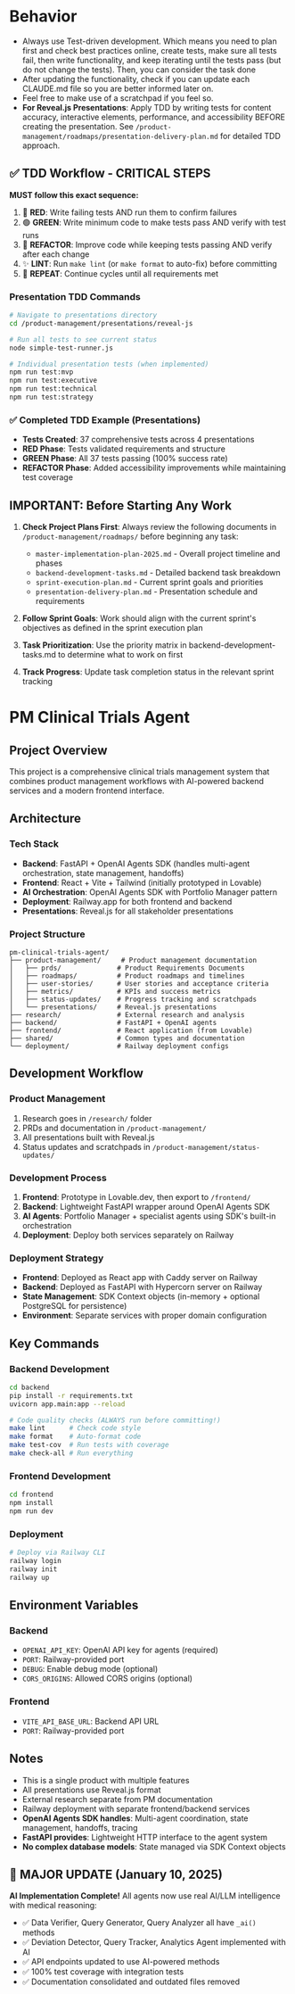 # Behavior
- Always use Test-driven development. Which means you need to plan first and check best practices online, create tests, make sure all tests fail, then write functionality, and keep iterating until the tests pass (but do not change the tests). Then, you can consider the task done
- After updating the functionality, check if you can update each CLAUDE.md file so you are better informed later on.
- Feel free to make use of a scratchpad if you feel so.
- **For Reveal.js Presentations**: Apply TDD by writing tests for content accuracy, interactive elements, performance, and accessibility BEFORE creating the presentation. See `/product-management/roadmaps/presentation-delivery-plan.md` for detailed TDD approach.

## ✅ TDD Workflow - CRITICAL STEPS
**MUST follow this exact sequence:**
1. 🔴 **RED**: Write failing tests AND run them to confirm failures
2. 🟢 **GREEN**: Write minimum code to make tests pass AND verify with test runs  
3. 🔵 **REFACTOR**: Improve code while keeping tests passing AND verify after each change
4. ✨ **LINT**: Run `make lint` (or `make format` to auto-fix) before committing
5. 🔄 **REPEAT**: Continue cycles until all requirements met

### Presentation TDD Commands
```bash
# Navigate to presentations directory
cd /product-management/presentations/reveal-js

# Run all tests to see current status
node simple-test-runner.js

# Individual presentation tests (when implemented)
npm run test:mvp
npm run test:executive
npm run test:technical
npm run test:strategy
```

### ✅ Completed TDD Example (Presentations)
- **Tests Created**: 37 comprehensive tests across 4 presentations
- **RED Phase**: Tests validated requirements and structure
- **GREEN Phase**: All 37 tests passing (100% success rate)
- **REFACTOR Phase**: Added accessibility improvements while maintaining test coverage

## IMPORTANT: Before Starting Any Work
1. **Check Project Plans First**: Always review the following documents in `/product-management/roadmaps/` before beginning any task:
   - `master-implementation-plan-2025.md` - Overall project timeline and phases
   - `backend-development-tasks.md` - Detailed backend task breakdown
   - `sprint-execution-plan.md` - Current sprint goals and priorities
   - `presentation-delivery-plan.md` - Presentation schedule and requirements

2. **Follow Sprint Goals**: Work should align with the current sprint's objectives as defined in the sprint execution plan

3. **Task Prioritization**: Use the priority matrix in backend-development-tasks.md to determine what to work on first

4. **Track Progress**: Update task completion status in the relevant sprint tracking 


# PM Clinical Trials Agent

## Project Overview

This project is a comprehensive clinical trials management system that combines product management workflows with AI-powered backend services and a modern frontend interface.

## Architecture

### Tech Stack
- **Backend**: FastAPI + OpenAI Agents SDK (handles multi-agent orchestration, state management, handoffs)
- **Frontend**: React + Vite + Tailwind (initially prototyped in Lovable)
- **AI Orchestration**: OpenAI Agents SDK with Portfolio Manager pattern
- **Deployment**: Railway.app for both frontend and backend
- **Presentations**: Reveal.js for all stakeholder presentations

### Project Structure

```
pm-clinical-trials-agent/
├── product-management/     # Product management documentation
│   ├── prds/              # Product Requirements Documents
│   ├── roadmaps/          # Product roadmaps and timelines
│   ├── user-stories/      # User stories and acceptance criteria
│   ├── metrics/           # KPIs and success metrics
│   ├── status-updates/    # Progress tracking and scratchpads
│   └── presentations/     # Reveal.js presentations
├── research/              # External research and analysis
├── backend/               # FastAPI + OpenAI agents
├── frontend/              # React application (from Lovable)
├── shared/                # Common types and documentation
└── deployment/            # Railway deployment configs
```

## Development Workflow

### Product Management
1. Research goes in `/research/` folder
2. PRDs and documentation in `/product-management/`
3. All presentations built with Reveal.js
4. Status updates and scratchpads in `/product-management/status-updates/`

### Development Process
1. **Frontend**: Prototype in Lovable.dev, then export to `/frontend/`
2. **Backend**: Lightweight FastAPI wrapper around OpenAI Agents SDK
3. **AI Agents**: Portfolio Manager + specialist agents using SDK's built-in orchestration
4. **Deployment**: Deploy both services separately on Railway

### Deployment Strategy
- **Frontend**: Deployed as React app with Caddy server on Railway
- **Backend**: Deployed as FastAPI with Hypercorn server on Railway
- **State Management**: SDK Context objects (in-memory + optional PostgreSQL for persistence)
- **Environment**: Separate services with proper domain configuration

## Key Commands

### Backend Development
```bash
cd backend
pip install -r requirements.txt
uvicorn app.main:app --reload

# Code quality checks (ALWAYS run before committing!)
make lint      # Check code style
make format    # Auto-format code
make test-cov  # Run tests with coverage
make check-all # Run everything
```

### Frontend Development
```bash
cd frontend
npm install
npm run dev
```

### Deployment
```bash
# Deploy via Railway CLI
railway login
railway init
railway up
```

## Environment Variables

### Backend
- `OPENAI_API_KEY`: OpenAI API key for agents (required)
- `PORT`: Railway-provided port
- `DEBUG`: Enable debug mode (optional)
- `CORS_ORIGINS`: Allowed CORS origins (optional)

### Frontend
- `VITE_API_BASE_URL`: Backend API URL
- `PORT`: Railway-provided port

## Notes
- This is a single product with multiple features
- All presentations use Reveal.js format
- External research separate from PM documentation
- Railway deployment with separate frontend/backend services
- **OpenAI Agents SDK handles**: Multi-agent coordination, state management, handoffs, tracing
- **FastAPI provides**: Lightweight HTTP interface to the agent system
- **No complex database models**: State managed via SDK Context objects

## 🎉 MAJOR UPDATE (January 10, 2025)
**AI Implementation Complete!** All agents now use real AI/LLM intelligence with medical reasoning:
- ✅ Data Verifier, Query Generator, Query Analyzer all have `_ai()` methods
- ✅ Deviation Detector, Query Tracker, Analytics Agent implemented with AI
- ✅ API endpoints updated to use AI-powered methods
- ✅ 100% test coverage with integration tests
- ✅ Documentation consolidated and outdated files removed